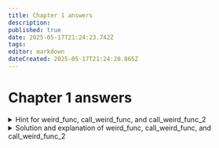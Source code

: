 ```yaml
---
title: Chapter 1 answers
description: 
published: true
date: 2025-05-17T21:24:23.742Z
tags: 
editor: markdown
dateCreated: 2025-05-17T21:24:20.865Z
---
```


# Chapter 1 answers

<details>
  <summary>Hint for weird_func, call_weird_func, and call_weird_func_2</summary>
  
Note that `r3` gets read from in `stw r3, 0x0(r31)` immediately following `bl weird_func`. What does this tell you about `weird_func`? 
  
</details>

<details>
  <summary>Solution and explanation of weird_func, call_weird_func, and call_weird_func_2</summary>
  
Even though `weird_func` appears to be empty, it's actually implicitly returning its first argument at `r3`, which gets written to the pointer `int *b`. Since `r3` is used by the ABI as both the first argument and the return register, no discrete move actually has to happen inside of `weird_func` and the compiler can simply write a single `blr`. 

```c
int weird_func(int a) {
    return a;
}

void call_weird_func(int a, int *b) {
    *b = weird_func(a);
}
  
void call_weird_func_2(int a, int *b) {
    a = a + 2;
    *b = weird_func(a);
}

```

 You're probably wondering why the initial definition of `int weird_func(void) { }` even compiles in the first place when nothing is returned even though it has an `int` return value. This wouldn't fly if you were going to port this code to another languages, but unfortunately because of the C language's rules, it's actually considered valid and allows `weird_func` and `call_weird_func` to compile to the same thing regardless of whether `weird_func` is written as returning its first argument or not. 

One of the key principles of decomp, what I'm trying to get at at by having you do these problems, is that you should understand and be aware of what the tooling you're using *can* automate, versus what it *cannot*. The reason I provided the initial code like that is because it's what an automated decompiler like Ghidra or m2c would typically output, since they'd decompile these functions in isolation (remember that `weird_func` could be in a different TU). You likely felt confusion or frustration if you focused primarily on `call_weird_func_2` and assumed that the other functions *had* to be correct because they have a green 100% label in objdiff. These types of misunderstandings are perhaps the biggest hurdle to overcome when starting out in decomp, which is why it's important to identify and question any assumptions you may unconsciously be making and learn more about how things work when you get confused.
